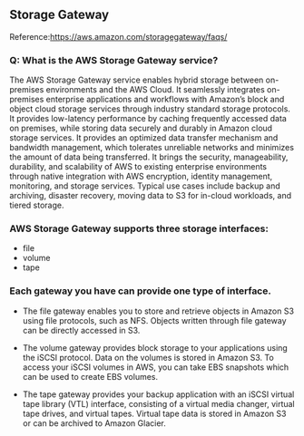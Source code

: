 ## Storage Gateway
Reference:https://aws.amazon.com/storagegateway/faqs/



### Q: What is the AWS Storage Gateway service?

The AWS Storage Gateway service enables hybrid storage between on-premises environments and the AWS Cloud. It seamlessly integrates on-premises enterprise applications and workflows with Amazon’s block and object cloud storage services through industry standard storage protocols. It provides low-latency performance by caching frequently accessed data on premises, while storing data securely and durably in Amazon cloud storage services. It provides an optimized data transfer mechanism and bandwidth management, which tolerates unreliable networks and minimizes the amount of data being transferred. It brings the security, manageability, durability, and scalability of AWS to existing enterprise environments through native integration with AWS encryption, identity management, monitoring, and storage services. Typical use cases include backup and archiving, disaster recovery, moving data to S3 for in-cloud workloads, and tiered storage.

### AWS Storage Gateway supports three storage interfaces:
- file
- volume
- tape

### Each gateway you have can provide one type of interface.

- The file gateway enables you to store and retrieve objects in Amazon S3 using file protocols, such as NFS. Objects written through file gateway can be directly accessed in S3.

- The volume gateway provides block storage to your applications using the iSCSI protocol. Data on the volumes is stored in Amazon S3. To access your iSCSI volumes in AWS, you can take EBS snapshots which can be used to create EBS volumes.

- The tape gateway provides your backup application with an iSCSI virtual tape library (VTL) interface, consisting of a virtual media changer, virtual tape drives, and virtual tapes. Virtual tape data is stored in Amazon S3 or can be archived to Amazon Glacier.
